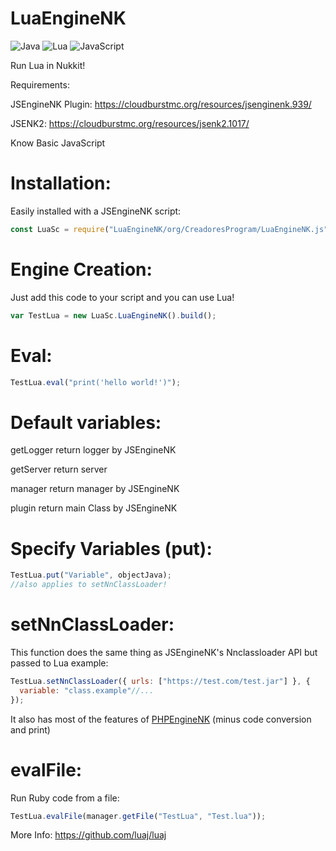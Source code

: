 # LuaEngineNK
![Java](https://img.shields.io/badge/java-%23ED8B00.svg?style=for-the-badge&logo=openjdk&logoColor=white)
![Lua](https://img.shields.io/badge/lua-%232C2D72.svg?style=for-the-badge&logo=lua&logoColor=white)
![JavaScript](https://img.shields.io/badge/javascript-%23323330.svg?style=for-the-badge&logo=javascript&logoColor=%23F7DF1E)

Run Lua in Nukkit!

Requirements:

JSEngineNK Plugin: https://cloudburstmc.org/resources/jsenginenk.939/

JSENK2: https://cloudburstmc.org/resources/jsenk2.1017/

Know Basic JavaScript

# Installation: 
Easily installed with a JSEngineNK script:

```js
const LuaSc = require("LuaEngineNK/org/CreadoresProgram/LuaEngineNK.js");
```
# Engine Creation: 
Just add this code to your script and you can use Lua!
```js
var TestLua = new LuaSc.LuaEngineNK().build();
```
# Eval:
```js
TestLua.eval("print('hello world!')");
```
# Default variables:
getLogger return logger by JSEngineNK 

getServer return server 

manager return manager by JSEngineNK 

plugin return main Class by JSEngineNK
# Specify Variables (put):
```js
TestLua.put("Variable", objectJava);
//also applies to setNnClassLoader!
```
# setNnClassLoader: 
This function does the same thing as JSEngineNK's Nnclassloader API but passed to Lua example:
```js
TestLua.setNnClassLoader({ urls: ["https://test.com/test.jar"] }, {
  variable: "class.example"//...
});
```
It also has most of the features of [PHPEngineNK](https://cloudburstmc.org/resources/phpenginenk.968/) (minus code conversion and print)

# evalFile: 
Run Ruby code from a file:
```js
TestLua.evalFile(manager.getFile("TestLua", "Test.lua"));
```
More Info: https://github.com/luaj/luaj
